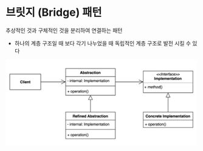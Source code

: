 # 브릿지 (Bridge) 패턴
추상적인 것과 구체적인 것을 분리하여 연결하는 패턴

* 하나의 계층 구조일 때 보다 각기 나누었을 때 독립적인 계층 구조로 발전 시킬 수 있다

![img.png](img.png)